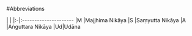 #Abbreviations

|  |
|:-|:---------------------
|M |Majjhima Nikāya
|S |Saṃyutta Nikāya
|A |Aṅguttara Nikāya
|Ud|Udāna

